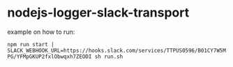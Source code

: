 # nodejs-logger-slack-transport

example on how to run:

`npm run start | SLACK_WEBHOOK_URL=https://hooks.slack.com/services/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 sh run.sh`
